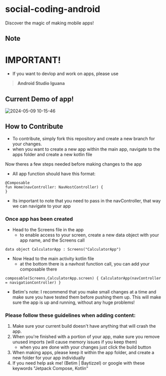 # social-coding-android
Discover the magic of making mobile apps!


## Note
# IMPORTANT!  
* If you want to devlop and work on apps, please use
> **Android Studio Iguana** 

## Current Demo of app!
![2024-05-09 10-15-46](https://github.com/Betim-Hodza/Betim-social-coding-android/assets/106614572/ba009f07-6a27-475a-9965-6c330ba8f890)

## How to Contribute 

- To contribute, simply fork this repository and create a new branch for your changes.
- when you want to create a new app within the main app, navigate to the apps folder and create a new kotlin file

Now theres a few steps needed before making changes to the app
- All app function should have this format:
```
@Composable
fun Home(navController: NavHostController) {
}
```
- Its important to note that you need to pass in the navController, that way we can navigate to your app

### Once app has been created
- Head to the Screens file in the app
  - to enable access to your screen, create a new data object with your app name, and the Screens call
```
data object CalculatorApp : Screens("CalculatorApp")
```
- Now Head to the main activity kotlin file
  - at the bottom there is a navhost function call, you can add your composable there
```
composable(Screens.CalculatorApp.screen) { CalculatorApp(navController = navigationController) }
```

- Betim's note: I recommend that you make small changes at a time and make sure you  have tested them before pushing them up. 
This will make sure the app is up and running, without any huge problems!

### Please follow these guidelines when adding content:

1. Make sure your current build doesn't have anything that will crash the app. 
2. When you're finished with a portion of your app, make sure you remove unused imports (will cause memory issues if you keep them)
   * when you are done with your changes just click the build button
3. When making apps, please keep it within the app folder, and create a new folder for your app individually
4. If you need help ask me! (Betim | Baytizzel) or google with these keywords "Jetpack Compose, Kotlin" 
